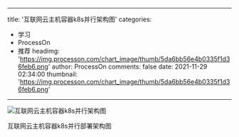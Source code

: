 
---
title: '互联网云主机容器k8s并行架构图'
categories: 
 - 学习
 - ProcessOn
 - 推荐
headimg: 'https://img.processon.com/chart_image/thumb/5da6bb56e4b0335f1d36feb6.png'
author: ProcessOn
comments: false
date: 2021-11-29 02:34:00
thumbnail: 'https://img.processon.com/chart_image/thumb/5da6bb56e4b0335f1d36feb6.png'
---

<div>   
<img class="thumb" alt="互联网云主机容器k8s并行架构图" src="https://img.processon.com/chart_image/thumb/5da6bb56e4b0335f1d36feb6.png" referrerpolicy="no-referrer">
<p>互联网云主机容器k8s并行部署架构图</p>  
</div>
            